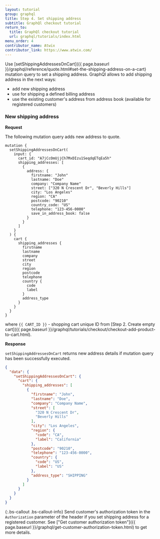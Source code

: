 ```yaml
---
layout: tutorial
group: graphql
title: Step 4. Set shipping address
subtitle: GraphQl checkout tutorial
return_to:
  title: GraphQl checkout tutorial
  url: graphql/tutorials/index.html
menu_order: 4
contributor_name: Atwix
contributor_link: https://www.atwix.com/
---
```


Use [setShippingAddressesOnCart]({{ page.baseurl }}/graphql/reference/quote.html#set-the-shipping-address-on-a-cart) mutation query to set a shipping address. GraphQl allows to add shipping address in the next ways:
- add new shipping address
- use for shipping a defined billing address
- use the existing customer's address from address book (available for registered customers) 

### New shipping address

**Request**

The following mutation query adds new address to quote.

```text
mutation {
  setShippingAddressesOnCart(
    input: {
      cart_id: "A7jCcOmUjjCh7MxDIzu1SeqdqETqEa5h"
      shipping_addresses: [
        {
          address: {
            firstname: "John"
            lastname: "Doe"
            company: "Company Name"
            street: ["320 N Crescent Dr", "Beverly Hills"]
            city: "Los Angeles"
            region: "CA"
            postcode: "90210"
            country_code: "US"
            telephone: "123-456-0000"
            save_in_address_book: false
          }
        }
      ]
    }
  ) {
    cart {
      shipping_addresses {
        firstname
        lastname
        company
        street
        city
        region
        postcode
        telephone
        country {
          code
          label
        }
        address_type
      }
    }
  }
}
```

where 
`{{ CART_ID }}` - shopping cart unique ID from [Step 2. Create empty cart]({{ page.baseurl }}/graphql/tutorials/checkout/checkout-add-product-to-cart.html).

**Response**

`setShippingAddressesOnCart` returns new address details if mutation query has been successfully executed.

```json
{
  "data": {
    "setShippingAddressesOnCart": {
      "cart": {
        "shipping_addresses": [
          {
            "firstname": "John",
            "lastname": "Doe",
            "company": "Company Name",
            "street": [
              "320 N Crescent Dr",
              "Beverly Hills"
            ],
            "city": "Los Angeles",
            "region": {
              "code": "CA",
              "label": "California"
            },
            "postcode": "90210",
            "telephone": "123-456-0000",
            "country": {
              "code": "US",
              "label": "US"
            },
            "address_type": "SHIPPING"
          }
        ]
      }
    }
  }
}
```

{:.bs-callout .bs-callout-info}
Send customer's authorization token in the `Authorization` parameter of the header if you set shipping address for a registered customer. See ["Get customer authorization token"]({{ page.baseurl }}/graphql/get-customer-authorization-token.html) to get more details.

